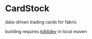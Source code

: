 # CardStock

data-driven trading cards for fabric

building requires [kdl4dev](https://github.com/hkolbeck/kdl4j) in local maven